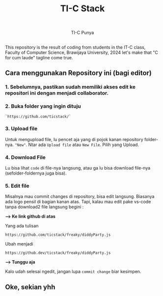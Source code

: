 
<div align="center">
 <h1>
   <b>TI-C Stack</b>
   <br><br>
 </h1>
TI-C Punya
</div>
<br>

This repository is the result of coding from students in the IT-C class, Faculty of Computer Science, Brawijaya University, 2024
let's make that "C for cum laude" tagline come true.

## Cara menggunakan Repository ini (bagi editor)

### 1. Sebelumnya, pastikan sudah memiliki akses edit ke repositori ini dengan menjadi collaborator.

### 2. Buka folder yang ingin dituju
    `https://github.com/ticstack/`

### 3. Upload file

 Untuk mengupload file, lu pencet aja yang di pojok kanan repository folder-nya. `"New"`. Ntar ada `Upload file` atau `New File`.
Pilih yang Upload. 

### 4. Download File

Lu bisa lihat `code` di file-nya langsung, atau ga lu bisa download file-nya (sefolder-foldernya juga bisa).

### 5. Edit file 

Misalnya mau commit changes di repository, bisa edit langsung. Biasanya ada logo pensil di bagian kanan atas.
Tapi, kalau mau edit pake vs-code tanpa download2 file langsung begini :

<b>--> Ke link github di atas</b><br>

Yang ada tulisan 

    https://github.com/ticstack/freaky/diddyParty.js
Ubah menjadi 

    https://github.dev/ticstack/freaky/diddyParty.js

<b>--> Tunggu aja</b>


Kalo udah selesai ngedit, jangan lupa `commit change` biar kesimpen.


## Oke, sekian yhh





